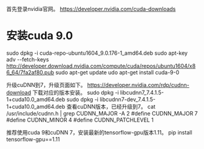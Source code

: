
首先登录nvidia官网。
https://developer.nvidia.com/cuda-downloads

# 安装cuda 9.0 
sudo dpkg -i cuda-repo-ubuntu1604_9.0.176-1_amd64.deb
sudo apt-key adv --fetch-keys http://developer.download.nvidia.com/compute/cuda/repos/ubuntu1604/x86_64/7fa2af80.pub
sudo apt-get update
udo apt-get install cuda-9-0

升级cuDNN到7，升级页面如下。
https://developer.nvidia.com/rdp/cudnn-download
下载对应的版本安装。
sudo dpkg -i libcudnn7_7.4.1.5-1+cuda10.0_amd64.deb
sudo dpkg -i libcudnn7-dev_7.4.1.5-1+cuda10.0_amd64.deb
查看cuDNN版本，已经升级到7。
cat /usr/include/cudnn.h | grep CUDNN_MAJOR -A 2
#define CUDNN_MAJOR 7
#define CUDNN_MINOR 4
#define CUDNN_PATCHLEVEL 1

推荐使用cuda 9和cuDNN 7，安装最新的tensorflow-gpu版本1.11。
pip install tensorflow-gpu==1.11
